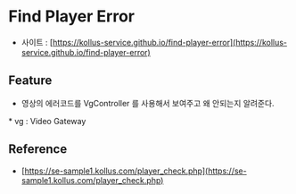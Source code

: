 # Find Player Error
- 사이트 : [https://kollus-service.github.io/find-player-error](https://kollus-service.github.io/find-player-error)

## Feature
- 영상의 에러코드를 VgController 를 사용해서 보여주고 왜 안되는지 알려준다.

\* vg : Video Gateway

## Reference
- [https://se-sample1.kollus.com/player_check.php](https://se-sample1.kollus.com/player_check.php)
